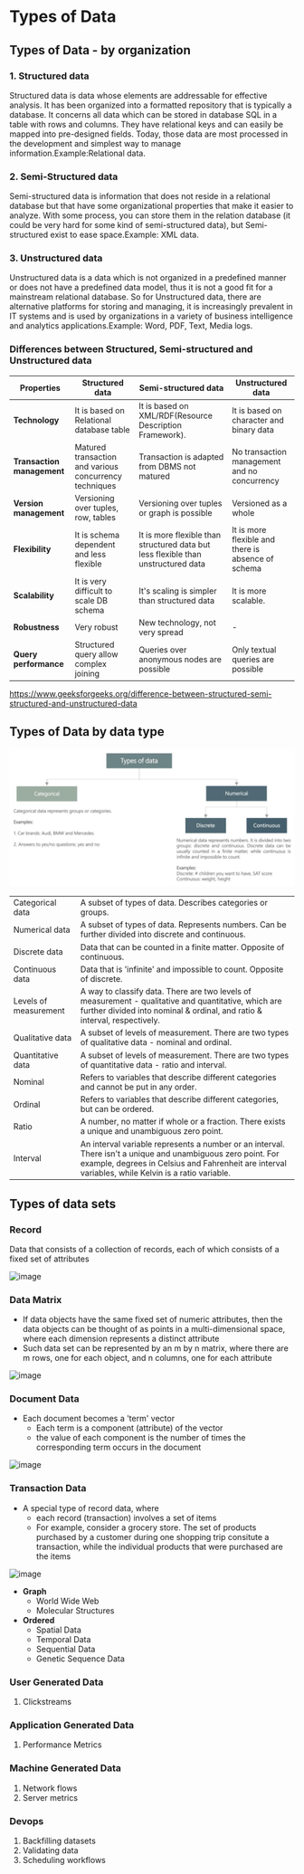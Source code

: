 # Types of Data

## Types of Data - by organization

### 1. Structured data

Structured data is data whose elements are addressable for effective analysis. It has been organized into a formatted repository that is typically a database. It concerns all data which can be stored in database SQL in a table with rows and columns. They have relational keys and can easily be mapped into pre-designed fields. Today, those data are most processed in the development and simplest way to manage information.Example:Relational data.

### 2. Semi-Structured data

Semi-structured data is information that does not reside in a relational database but that have some organizational properties that make it easier to analyze. With some process, you can store them in the relation database (it could be very hard for some kind of semi-structured data), but Semi-structured exist to ease space.Example: XML data.

### 3. Unstructured data

Unstructured data is a data which is not organized in a predefined manner or does not have a predefined data model, thus it is not a good fit for a mainstream relational database. So for Unstructured data, there are alternative platforms for storing and managing, it is increasingly prevalent in IT systems and is used by organizations in a variety of business intelligence and analytics applications.Example: Word, PDF, Text, Media logs.

### Differences between Structured, Semi-structured and Unstructured data

| **Properties** | **Structured data** | **Semi-structured data** | **Unstructured data** |
|---|---|---|---|
| **Technology** | It is based on Relational database table | It is based on XML/RDF(Resource Description Framework). | It is based on character and binary data |
| **Transaction management** | Matured transaction and various concurrency techniques | Transaction is adapted from DBMS not matured | No transaction management and no concurrency |
| **Version management** | Versioning over tuples, row, tables | Versioning over tuples or graph is possible | Versioned as a whole |
| **Flexibility** | It is schema dependent and less flexible | It is more flexible than structured data but less flexible than unstructured data | It is more flexible and there is absence of schema |
| **Scalability** | It is very difficult to scale DB schema | It's scaling is simpler than structured data | It is more scalable. |
| **Robustness** | Very robust | New technology, not very spread | - |
| **Query performance** | Structured query allow complex joining | Queries over anonymous nodes are possible | Only textual queries are possible |

<https://www.geeksforgeeks.org/difference-between-structured-semi-structured-and-unstructured-data>

## Types of Data by data type

![image](../../../media/Data-image3.jpg)

|  |  |
|---|---|
| Categorical data | A subset of types of data. Describes categories or groups. |
| Numerical data | A subset of types of data. Represents numbers. Can be further divided into discrete and continuous. |
| Discrete data | Data that can be counted in a finite matter. Opposite of continuous. |
| Continuous data | Data that is 'infinite' and impossible to count. Opposite of discrete. |
| Levels of measurement | A way to classify data. There are two levels of measurement - qualitative and quantitative, which are further divided into nominal & ordinal, and ratio & interval, respectively. |
| Qualitative data | A subset of levels of measurement. There are two types of qualitative data - nominal and ordinal. |
| Quantitative data | A subset of levels of measurement. There are two types of quantitative data - ratio and interval. |
| Nominal | Refers to variables that describe different categories and cannot be put in any order. |
| Ordinal | Refers to variables that describe different categories, but can be ordered. |
| Ratio | A number, no matter if whole or a fraction. There exists a unique and unambiguous zero point. |
| Interval | An interval variable represents a number or an interval. There isn't a unique and unambiguous zero point. For example, degrees in Celsius and Fahrenheit are interval variables, while Kelvin is a ratio variable. |

## Types of data sets

### Record

Data that consists of a collection of records, each of which consists of a fixed set of attributes

![image](media/Data-image4.jpg)

### Data Matrix

- If data objects have the same fixed set of numeric attributes, then the data objects can be thought of as points in a multi-dimensional space, where each dimension represents a distinct attribute
- Such data set can be represented by an m by n matrix, where there are m rows, one for each object, and n columns, one for each attribute

![image](media/Data-image5.jpg)

### Document Data

- Each document becomes a 'term' vector
  - Each term is a component (attribute) of the vector
  - the value of each component is the number of times the corresponding term occurs in the document

![image](media/Data-image6.jpg)

### Transaction Data

- A special type of record data, where
  - each record (transaction) involves a set of items
  - For example, consider a grocery store. The set of products purchased by a customer during one shopping trip consitute a transaction, while the individual products that were purchased are the items

![image](media/Data-image7.jpg)

- **Graph**
  - World Wide Web
  - Molecular Structures
- **Ordered**
  - Spatial Data
  - Temporal Data
  - Sequential Data
  - Genetic Sequence Data

### User Generated Data

1. Clickstreams

### Application Generated Data

1. Performance Metrics

### Machine Generated Data

1. Network flows
2. Server metrics

### Devops

1. Backfilling datasets
2. Validating data
3. Scheduling workflows
